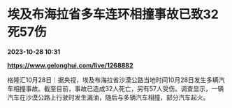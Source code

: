 # 埃及布海拉省多车连环相撞事故已致32死57伤

**2023-10-28 10:31**

**https://www.gelonghui.com/live/1268882**

格隆汇10月28日｜据央视，埃及布海拉省沙漠公路当地时间10月28日发生多辆汽车相撞事故。截至目前，事故已造成32人死亡，另有57人受伤。调查显示，一辆汽车在沙漠公路上行驶时发生漏油，随后与多辆汽车相撞，部分汽车起火。